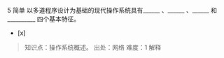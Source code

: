 5
简单 以多道程序设计为基础的现代操作系统具有______ 、______ 、______ 和__________ 四个基本特征。
- [x]  

> 知识点：操作系统概述。
> 出处：网络
> 难度：1
> 解释

